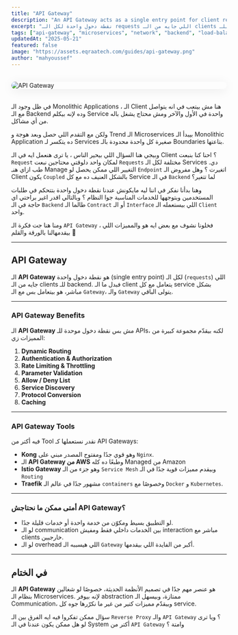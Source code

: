 ```yaml
---
title: "API Gateway"
description: "An API Gateway acts as a single entry point for client requests, managing routing, authentication, rate limiting, and more. This guide explores how API Gateways simplify and secure microservices communication."
excerpt: "نقطة دخول واحدة لكل الـ requests اللي جايه من الـ clients للـ backend. فبدل ما الـ client يتعامل مع كل service بشكل مباشر، هو بيتعامل بس مع الـ Gateway، والـ Gateway يتولى الباقي."
tags: ["api-gateway", "microservices", "network", "backend", "load-balancer", "distributed-systems", "system-design"]
updatedAt: "2025-05-21"
featured: false
image: "https://assets.eqraatech.com/guides/api-gateway.png"
author: "mahyoussef"
---
```


<img src="https://assets.eqraatech.com/guides/api-gateway.png" alt="API Gateway" ondragstart="return false;" oncontextmenu="return false;" style="display: block; margin: 2rem auto; border-radius: 1rem; box-shadow: 0 4px 24px 0 rgba(0,0,0,0.08);" />

في ظل وجود الـ Monolithic Applications ، الـ Client هنا مش بيتعب في انه يتواصل مع الـ Backend وده لإنه بيكلم Service واحدة في الأول والآخر ومش محتاج يشغل باله من أي مشاكل.

ولكن مع التقدم اللي حصل وبعد هوجة و Trend الـ Microservices بيبدأ الـ Monolithic Application ده يتكسر لـ Services صغيرة كل واحدة محدودة بالـ Boundaries بتاعتها.

وبيجي هنا السؤال اللي بيحير الناس ، يا ترى هنعمل ايه في الـ Client ؟ احنا كنا بنبعت `Request` لمكان واحد دلوقتي محتاجين نبعت `Requests` مختلفة لكل الـ Services دي. طب ازاي هنـ Manage التغيير اللي ممكن يحصل لو `Endpoint` اتغيرت ؟ وهل مفروض الـ Client يكون `Coupled` بالشكل العنيف ده مع كل Service في الـ `Backend` لما تتغير؟

وهنا بدأنا نفكر في اننا ليه مايكونش عندنا نقطة دخول واحدة بتتحكم في طلبات المستخدمين وبتوجهها للخدمات المناسبة جوا النظام ؟ وبالتالي اقدر اغير براحتي اي حاجة في الـ `Backend` طالما الـ `Contract` أو الـ `Interface` اللي بيستعمله الـ `Client` واحد.

ومنا هنا جت فكرة الـ `API Gateway` ، فخلونا نشوف مع بعض ايه هو والمميزات اللي بيقدمهالنا بالورقة والقلم 🚀

---

## API Gateway

الـ **API Gateway** هو نقطة دخول واحدة (single entry point) لكل الـ (`requests`) اللي جايه من الـ clients للـ backend. فبدل ما الـ client يتعامل مع كل service بشكل مباشر، هو بيتعامل بس مع الـ `Gateway`، والـ `Gateway` يتولى الباقي.

---

### API Gateway Benefits

الـ **API Gateway** مش بس نقطة دخول موحدة للـ APIs، لكنه بيقدّم مجموعة كبيرة من المميزات زي:

1. **Dynamic Routing**  
2. **Authentication & Authorization**  
3. **Rate Limiting & Throttling**  
4. **Parameter Validation**  
5. **Allow / Deny List**  
6. **Service Discovery**  
7. **Protocol Conversion**  
8. **Caching**  

---

### API Gateway Tools

فيه أكتر من Tool نقدر نستعملها كـ API Gateways:

- **Kong** وهو قوي جدًا ومفتوح المصدر مبني على `Nginx`.
- الـ **API Gateway من AWS** وطبعًا ده كله Managed من Amazon
- **Istio Gateway** وهو جزء من الـ `Service Mesh` وبيقدم مميزات قوية جدًا في الـ `Routing`
- **Traefik** مشهور جدًا في عالم الـ `containers` وخصوصًا مع `Docker` و `Kubernetes`.

---

### أمتى ممكن ما نحتاجش API Gateway؟

- لو التطبيق بسيط ومكوّن من خدمة واحدة أو خدمات قليلة جدًا.
- لو الـ communication بين الخدمات داخلي فقط ومفيش interaction مباشر مع clients خارجيين.
- لو الـ overhead اللي هيسببه الـ `Gateway` أكبر من الفايدة اللي بيقدمها.

---

## في الختام

الـ **API Gateway** هو عنصر مهم جدًا في تصميم الأنظمة الحديثة، خصوصًا لو شغالين بنظام الـ Microservices. لإنه بيوفر abstraction ممتازة، وبيسهل الـ Communication، وبيقدّم مميزات كتير من غير ما نكرّرها جوه كل service.

سؤال ممكن تفكروا فيه ايه الفرق بين الـ `Reverse Proxy` والـ `API Gateway` ؟ ويا ترى لو هل ممكن يكون عندنا في الـ System أكتر من `API Gateway` وامتة ؟